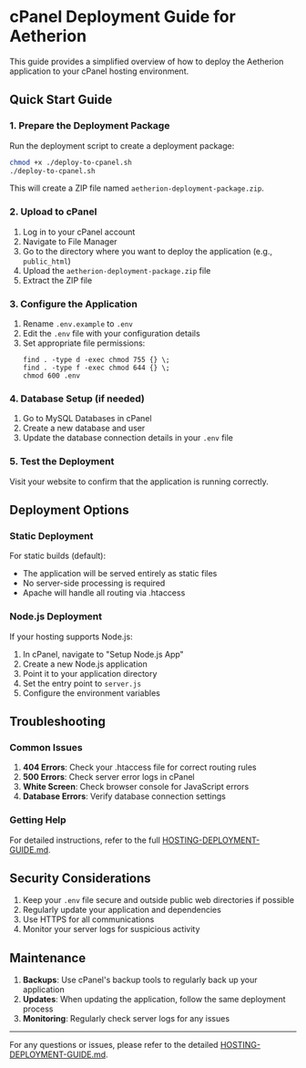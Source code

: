 # cPanel Deployment Guide for Aetherion

This guide provides a simplified overview of how to deploy the Aetherion application to your cPanel hosting environment.

## Quick Start Guide

### 1. Prepare the Deployment Package

Run the deployment script to create a deployment package:

```bash
chmod +x ./deploy-to-cpanel.sh
./deploy-to-cpanel.sh
```

This will create a ZIP file named `aetherion-deployment-package.zip`.

### 2. Upload to cPanel

1. Log in to your cPanel account
2. Navigate to File Manager
3. Go to the directory where you want to deploy the application (e.g., `public_html`)
4. Upload the `aetherion-deployment-package.zip` file
5. Extract the ZIP file

### 3. Configure the Application

1. Rename `.env.example` to `.env`
2. Edit the `.env` file with your configuration details
3. Set appropriate file permissions:
   ```
   find . -type d -exec chmod 755 {} \;
   find . -type f -exec chmod 644 {} \;
   chmod 600 .env
   ```

### 4. Database Setup (if needed)

1. Go to MySQL Databases in cPanel
2. Create a new database and user
3. Update the database connection details in your `.env` file

### 5. Test the Deployment

Visit your website to confirm that the application is running correctly.

## Deployment Options

### Static Deployment

For static builds (default):
- The application will be served entirely as static files
- No server-side processing is required
- Apache will handle all routing via .htaccess

### Node.js Deployment

If your hosting supports Node.js:
1. In cPanel, navigate to "Setup Node.js App"
2. Create a new Node.js application
3. Point it to your application directory
4. Set the entry point to `server.js`
5. Configure the environment variables

## Troubleshooting

### Common Issues

1. **404 Errors**: Check your .htaccess file for correct routing rules
2. **500 Errors**: Check server error logs in cPanel
3. **White Screen**: Check browser console for JavaScript errors
4. **Database Errors**: Verify database connection settings

### Getting Help

For detailed instructions, refer to the full [HOSTING-DEPLOYMENT-GUIDE.md](./HOSTING-DEPLOYMENT-GUIDE.md).

## Security Considerations

1. Keep your `.env` file secure and outside public web directories if possible
2. Regularly update your application and dependencies
3. Use HTTPS for all communications
4. Monitor your server logs for suspicious activity

## Maintenance

1. **Backups**: Use cPanel's backup tools to regularly back up your application
2. **Updates**: When updating the application, follow the same deployment process
3. **Monitoring**: Regularly check server logs for any issues

---

For any questions or issues, please refer to the detailed [HOSTING-DEPLOYMENT-GUIDE.md](./HOSTING-DEPLOYMENT-GUIDE.md).